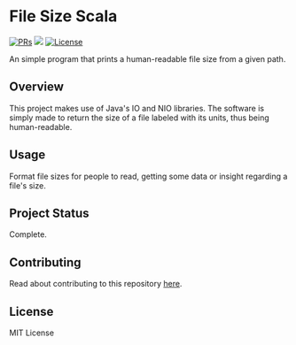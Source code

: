 # File Size Scala

<div>
  <p>
    <a href="https://github.com/KiyonoKara/File-Size-Scala/pulls"><img src="https://shields.io/github/issues-pr/KiyonoKara/File-Size-Scala?color=da301b" alt="PRs" /></a>
    <a><img src="https://shields.io/github/languages/code-size/KiyonoKara/File-Size-Scala?color=da301b" /></a>
    <!-- <a><img src="https://shields.io/tokei/lines/github/KiyonoKara/File-Size-Scala" /></a> -->
    <a href="LICENSE.md"><img src="https://img.shields.io/github/license/KiyonoKara/File-Size-Scala?color=007ace" alt="License" /></a>
  </p>
</div>

An simple program that prints a human-readable file size from a given path.

## Overview
This project makes use of Java's IO and NIO libraries. The software is simply made to return the size of a file labeled with its units, thus being human-readable.  

## Usage
 Format file sizes for people to read, getting some data or insight regarding a file's size.

## Project Status
Complete.

## Contributing
Read about contributing to this repository [here](CONTRIBUTING.md).

## License
MIT License